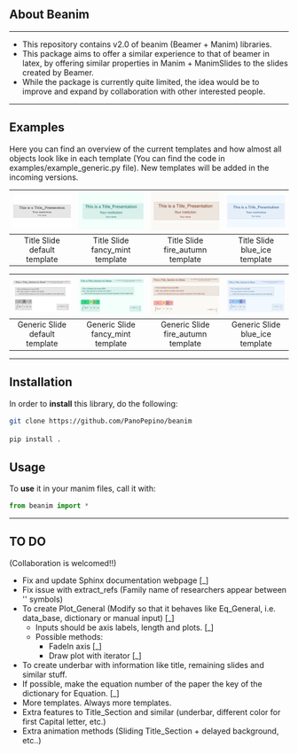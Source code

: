 ## About Beanim
---------------------------------------------------------------------
- This repository contains v2.0 of beanim (Beamer + Manim) libraries. 
- This package aims to offer a similar experience to that of beamer in latex, by offering similar properties in Manim + ManimSlides to the slides created by Beamer.
- While the package is currently quite limited, the idea would be to improve and expand by collaboration with other interested people.
-----------------------------------------------------------------------

## Examples

Here you can find an overview of the current templates and how almost all objects look like in each template (You can find the code in examples/example_generic.py file). 
New templates will be added in the incoming versions.

| ![_](docs/source/media/images/TST_dt.png) | ![_](docs/source/media/images/TST_fm.png) | ![_](docs/source/media/images/TST_fa.png) | ![_](docs/source/media/images/TST_ba.png) |
|:--------------------:|:--------------------:|:--------------------:|:--------------------:|
| Title Slide default template            | Title Slide fancy_mint template          | Title Slide fire_autumn template            | Title Slide blue_ice template            |

| ![_](docs/source/media/images/GST_dt.png) | ![_](docs/source/media/images/GST_fm.png) | ![_](docs/source/media/images/GST_fa.png) | ![_](docs/source/media/images/GST_ba.png) |
|:--------------------:|:--------------------:|:--------------------:|:--------------------:|
| Generic Slide default template            | Generic Slide fancy_mint template          | Generic Slide fire_autumn template            | Generic Slide blue_ice template            |


-----------------------------------------------------------------------

## Installation

In order to **install** this library, do the following:

```bash
git clone https://github.com/PanoPepino/beanim

pip install .

```

## Usage

To **use** it in your manim files, call it with:

```python
from beanim import *
```

-----------------------------------------------------------------------

## TO DO

(Collaboration is welcomed!!)

- Fix and update Sphinx documentation webpage [_]
- Fix issue with extract_refs (Family name of researchers appear between '' symbols)
- To create Plot_General (Modify so that it behaves like Eq_General, i.e. data_base, dictionary or manual input) [_]
    - Inputs should be axis labels, length and plots. [_]
    - Possible methods: 
        - FadeIn axis [_]
        - Draw plot with iterator [_]
- To create underbar with information like title, remaining slides and similar stuff.
- If possible, make the equation number of the paper the key of the dictionary for Equation. [_]
- More templates. Always more templates.
- Extra features to Title_Section and similar (underbar, different color for first Capital letter, etc.)
- Extra animation methods (Sliding Title_Section + delayed background, etc..)

